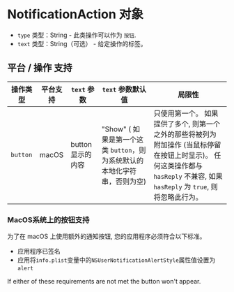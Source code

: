 # NotificationAction 对象

* `type` 类型：String - 此类操作可以作为 `按钮`.
* `text` 类型：String（可选） - 给定操作的标签。

## 平台 / 操作 支持

| 操作类型     | 平台支持  | `text` 参数    | `text` 参数默认值                                   | 局限性                                                                                                                |
| -------- | ----- | ------------ | ---------------------------------------------- | ------------------------------------------------------------------------------------------------------------------ |
| `button` | macOS | button 显示的内容 | "Show" ( 如果是第一个这类 `button`，则为系统默认的本地化字符串，否则为空) | 只使用第一个。 如果提供了多个, 则第一个之外的那些将被列为附加操作 (当鼠标停留在按钮上时显示)。 任何这类操作都与 ` hasReply ` 不兼容, 如果 ` hasReply ` 为 ` true `, 则将忽略此行为。 |

### MacOS系统上的按钮支持

为了在 macOS 上使用额外的通知按钮, 您的应用程序必须符合以下标准。

* 应用程序已签名
* 应用将`info.plist`变量中的`NSUserNotificationAlertStyle`属性值设置为`alert`

If either of these requirements are not met the button won't appear.